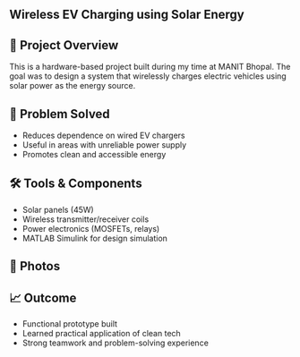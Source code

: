 
## Wireless EV Charging using Solar Energy 

## 🔧 Project Overview
This is a hardware-based project built during my time at MANIT Bhopal. The goal was to design a system that wirelessly charges electric vehicles using solar power as the energy source.

## 🎯 Problem Solved
- Reduces dependence on wired EV chargers
- Useful in areas with unreliable power supply
- Promotes clean and accessible energy

## 🛠️ Tools & Components
- Solar panels (45W)
- Wireless transmitter/receiver coils
- Power electronics (MOSFETs, relays)
- MATLAB Simulink for design simulation

## 📸 Photos 




## 📈 Outcome
- Functional prototype built
- Learned practical application of clean tech
- Strong teamwork and problem-solving experience

